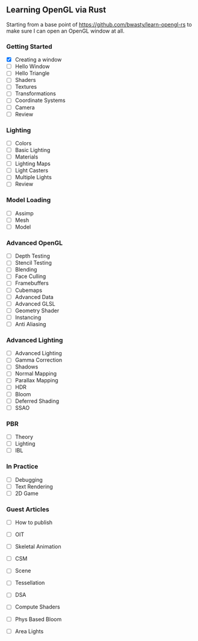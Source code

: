 
## Learning OpenGL via Rust

Starting from a base point of https://github.com/bwasty/learn-opengl-rs to make sure I can open an OpenGL window at all.

### Getting Started 

* [x] Creating a window
* [ ] Hello Window
* [ ] Hello Triangle
* [ ] Shaders
* [ ] Textures
* [ ] Transformations
* [ ] Coordinate Systems
* [ ] Camera
* [ ] Review

### Lighting

* [ ] Colors
* [ ] Basic Lighting
* [ ] Materials
* [ ] Lighting Maps
* [ ] Light Casters
* [ ] Multiple Lights
* [ ] Review

### Model Loading

* [ ] Assimp
* [ ] Mesh
* [ ] Model

### Advanced OpenGL

* [ ] Depth Testing
* [ ] Stencil Testing
* [ ] Blending
* [ ] Face Culling
* [ ] Framebuffers
* [ ] Cubemaps
* [ ] Advanced Data
* [ ] Advanced GLSL
* [ ] Geometry Shader
* [ ] Instancing
* [ ] Anti Aliasing

### Advanced Lighting

* [ ] Advanced Lighting
* [ ] Gamma Correction
* [ ] Shadows
* [ ] Normal Mapping
* [ ] Parallax Mapping
* [ ] HDR
* [ ] Bloom
* [ ] Deferred Shading
* [ ] SSAO

### PBR

* [ ] Theory
* [ ] Lighting
* [ ] IBL

### In Practice

* [ ] Debugging
* [ ] Text Rendering
* [ ] 2D Game

### Guest Articles

* [ ] How to publish
* [ ] OIT
* [ ] Skeletal Animation
* [ ] CSM
* [ ] Scene
* [ ] Tessellation
* [ ] DSA
* [ ] Compute Shaders
* [ ] Phys Based Bloom
* [ ] Area Lights




